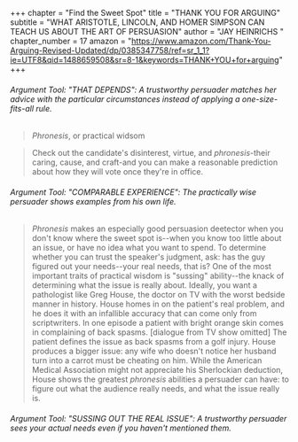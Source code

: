 +++
chapter = "Find the Sweet Spot"
title = "THANK YOU FOR ARGUING"
subtitle = "WHAT ARISTOTLE, LINCOLN, AND HOMER SIMPSON CAN TEACH US ABOUT THE ART OF PERSUASION"
author = "JAY HEINRICHS "
chapter_number = 17
amazon = "https://www.amazon.com/Thank-You-Arguing-Revised-Updated/dp/0385347758/ref=sr_1_1?ie=UTF8&qid=1488659508&sr=8-1&keywords=THANK+YOU+for+arguing"
+++

###### Argument Tool: "THAT DEPENDS": A trustworthy persuader matches her advice with the particular circumstances instead of applying a one-size-fits-all rule.

> _*Phronesis*_, or practical widsom

> Check out the candidate's disinterest, virtue, and _phronesis_-their caring, cause, and craft-and you can make a reasonable prediction about how they will vote once they're in office.

###### Argument Tool: "COMPARABLE EXPERIENCE": The practically wise persuader shows examples from his own life.

> _Phronesis_ makes an especially good persuasion deetector when you don't know where the sweet spot is--when you know too little about an issue, or have no idea what you want to spend. To determine whether you can trust the speaker's judgment, ask: has the guy figured out your needs--your real needs, that is? One of the most important traits of practical wisdom is "sussing" ability--the knack of determining what the issue is really about. Ideally, you want a pathologist like Greg House, the doctor on TV with the worst bedside manner in history. House homes in on the patient's real problem, and he does it with an infallible accuracy that can come only from scriptwriters. In one episode a patient with bright orange skin comes in complaining of back spasms.
> [dialogue from TV show omitted]
> The patient defines the issue as back spasms from a golf injury. House produces a bigger issue: any wife who doesn't notice her husband turn into a carrot must be cheating on him. While the American Medical Association might not appreciate his Sherlockian deduction, House shows the greatest _phronesis_ abilities a persuader can have: to figure out what the audience really needs, and what the issue really is.

###### Argument Tool: "SUSSING OUT THE REAL ISSUE": A trustworthy persuader sees your actual needs even if you haven't mentioned them.